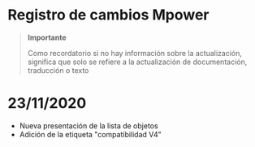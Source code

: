# Registro de cambios Mpower

>**Importante**
>
>Como recordatorio si no hay información sobre la actualización, significa que solo se refiere a la actualización de documentación, traducción o texto

# 23/11/2020

- Nueva presentación de la lista de objetos
- Adición de la etiqueta "compatibilidad V4"
